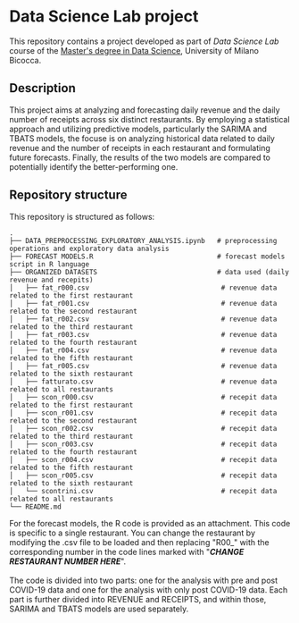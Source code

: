 # Data Science Lab project

This repository contains a project developed as part of *Data Science Lab* course of the [Master's degree in Data Science](https://www.unimib.it/graduate/data-science),
University of Milano Bicocca.

## Description

This project aims at analyzing and forecasting daily revenue and the daily number of receipts across six distinct restaurants. By employing a statistical approach and utilizing predictive models, particularly the SARIMA and TBATS models, the focuse is on analyzing historical data related to daily revenue and the number of receipts in each restaurant and formulating future forecasts. Finally, the results of the two models are compared to potentially identify the better-performing one.

## Repository structure

This repository is structured as follows: 

```
.
├── DATA_PREPROCESSING_EXPLORATORY_ANALYSIS.ipynb   # preprocessing operations and exploratory data analysis
├── FORECAST MODELS.R                               # forecast models script in R language 
├── ORGANIZED DATASETS                              # data used (daily revenue and recepits) 
│   ├── fat_r000.csv                                 # revenue data related to the first restaurant
│   ├── fat_r001.csv                                 # revenue data related to the second restaurant
│   ├── fat_r002.csv                                 # revenue data related to the third restaurant
│   ├── fat_r003.csv                                 # revenue data related to the fourth restaurant
│   ├── fat_r004.csv                                 # revenue data related to the fifth restaurant
│   ├── fat_r005.csv                                 # revenue data related to the sixth restaurant
│   ├── fatturato.csv                                # revenue data related to all restaurants
│   ├── scon_r000.csv                                # recepit data related to the first restaurant
│   ├── scon_r001.csv                                # recepit data related to the second restaurant
│   ├── scon_r002.csv                                # recepit data related to the third restaurant
│   ├── scon_r003.csv                                # recepit data related to the fourth restaurant
│   ├── scon_r004.csv                                # recepit data related to the fifth restaurant
│   ├── scon_r005.csv                                # recepit data related to the sixth restaurant
│   └── scontrini.csv                                # recepit data related to all restaurants
└── README.md
```


For the forecast models, the R code is provided as an attachment. This code is specific to a single restaurant. You can change the restaurant by modifying the .csv file to be loaded and then replacing "R00_" with the corresponding number in the code lines marked with "*******CHANGE RESTAURANT NUMBER HERE*******".
\
\
The code is divided into two parts: one for the analysis with pre and post COVID-19 data and one for the analysis with only post COVID-19 data. Each part is further divided into REVENUE and RECEIPTS, and within those, SARIMA and TBATS models are used separately.







